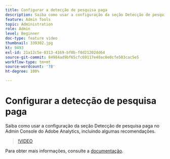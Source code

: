 ```yaml
---
title: Configurar a detecção de pesquisa paga
description: Saiba como usar a configuração da seção Detecção de pesquisa paga no Admin Console do Adobe Analytics, incluindo algumas recomendações.
feature: Admin Tools
topic: Administration
role: Admin
level: Beginner
doc-type: feature video
thumbnail: 339302.jpg
kt: 9493
exl-id: 21a12c5e-0313-4169-bf0b-f0d21202dd64
source-git-commit: 84984ad9bf65cfc69117e40ac0e0cfe503cac5e5
workflow-type: tm+mt
source-wordcount: '78'
ht-degree: 100%

---
```


# Configurar a detecção de pesquisa paga

Saiba como usar a configuração da seção Detecção de pesquisa paga no Admin Console do Adobe Analytics, incluindo algumas recomendações.

>[!VIDEO](https://video.tv.adobe.com/v/339302/?quality=12&learn=on)

Para obter mais informações, consulte a [documentação](https://experienceleague.adobe.com/docs/analytics/admin/admin-tools/paid-search-detection/paid-search-detection.html?lang=pt-BR#section_0C2CFA0AF77B47098BE37CB024665D0D).
